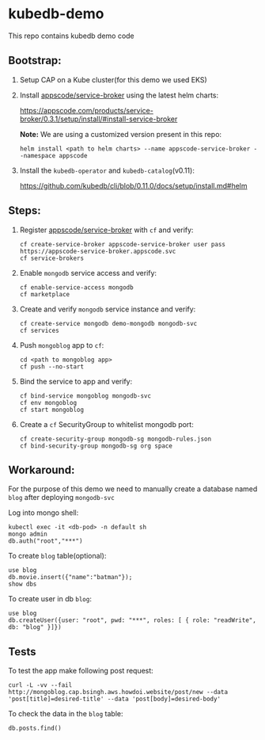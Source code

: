 # kubedb-demo
This repo contains kubedb demo code

## Bootstrap:

1. Setup CAP on a Kube cluster(for this demo we used EKS)

2. Install [appscode/service-broker](https://github.com/appscode/service-broker) using the latest helm charts:

   https://appscode.com/products/service-broker/0.3.1/setup/install/#install-service-broker
   
   **Note:** We are using a customized version present in this repo:
   
   ```
   helm install <path to helm charts> --name appscode-service-broker --namespace appscode
   ```
  
3. Install the `kubedb-operator` and `kubedb-catalog`(v0.11):

   https://github.com/kubedb/cli/blob/0.11.0/docs/setup/install.md#helm

## Steps:

1. Register [appscode/service-broker](https://github.com/appscode/service-broker) with `cf` and verify:
   
   ```
   cf create-service-broker appscode-service-broker user pass https://appscode-service-broker.appscode.svc
   cf service-brokers
   ```
   
2. Enable `mongodb` service access and verify:

   ```
   cf enable-service-access mongodb
   cf marketplace
   ```
   
3. Create and verify `mongodb` service instance and verify:

   ```
   cf create-service mongodb demo-mongodb mongodb-svc
   cf services
   ```
   
4. Push `mongoblog` app to `cf`:
    
   ```
   cd <path to mongoblog app>
   cf push --no-start
   ```
   
5. Bind the service to app and verify:

   ```
   cf bind-service mongoblog mongodb-svc
   cf env mongoblog
   cf start mongoblog
   ```

6. Create a `cf` SecurityGroup to whitelist mongodb port:
  
   ```
   cf create-security-group mongodb-sg mongodb-rules.json
   cf bind-security-group mongodb-sg org space
   ```
  

## Workaround:


For the purpose of this demo we need to manually create a database named `blog` after deploying `mongodb-svc`

Log into mongo shell:

```
kubectl exec -it <db-pod> -n default sh
mongo admin
db.auth("root","***")
```

To create `blog` table(optional):

```
use blog
db.movie.insert({"name":"batman"});
show dbs
```

To create user in db `blog`:

```
use blog
db.createUser({user: "root", pwd: "***", roles: [ { role: "readWrite", db: "blog" }]})
```


## Tests

To test the app make following post request:

```
curl -L -vv --fail http://mongoblog.cap.bsingh.aws.howdoi.website/post/new --data 'post[title]=desired-title' --data 'post[body]=desired-body'
```

To check the data in the `blog` table:

```
db.posts.find()
```
